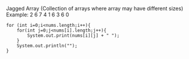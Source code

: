 Jagged Array (Collection of arrays where array may have different sizes)
Example:
    2 6 7 
    4 1 6 3 
    6 0

    for (int i=0;i<nums.length;i++){
        for(int j=0;j<nums[i].length;j++){
            System.out.print(nums[i][j] + " ");
        }
        System.out.println("");
    }